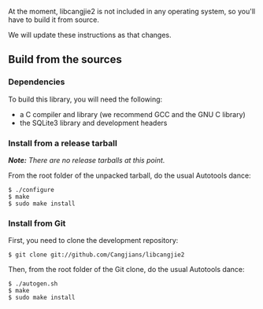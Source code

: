 At the moment, libcangjie2 is not included in any operating system, so you'll
have to build it from source.

We will update these instructions as that changes.

## Build from the sources

### Dependencies

To build this library, you will need the following:

* a C compiler and library (we recommend GCC and the GNU C library)
* the SQLite3 library and development headers

### Install from a release tarball

_**Note:** There are no release tarballs at this point._

From the root folder of the unpacked tarball, do the usual Autotools dance:

```
$ ./configure
$ make
$ sudo make install
```

### Install from Git

First, you need to clone the development repository:

```
$ git clone git://github.com/Cangjians/libcangjie2
```

Then, from the root folder of the Git clone, do the usual Autotools dance:

```
$ ./autogen.sh
$ make
$ sudo make install
```
